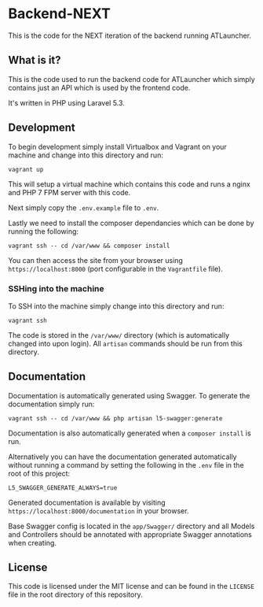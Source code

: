 # Backend-NEXT
This is the code for the NEXT iteration of the backend running ATLauncher.

## What is it?
This is the code used to run the backend code for ATLauncher which simply contains just an API which is used by the frontend code.

It's written in PHP using Laravel 5.3.

## Development
To begin development simply install Virtualbox and Vagrant on your machine and change into this directory and run:

```
vagrant up
```

This will setup a virtual machine which contains this code and runs a nginx and PHP 7 FPM server with this code.

Next simply copy the `.env.example` file to `.env`.

Lastly we need to install the composer dependancies which can be done by running the following:

```
vagrant ssh -- cd /var/www && composer install
```

You can then access the site from your browser using `https://localhost:8000` (port configurable in the `Vagrantfile` file).

### SSHing into the machine
To SSH into the machine simply change into this directory and run:

```
vagrant ssh
```

The code is stored in the `/var/www/` directory (which is automatically changed into upon login). All `artisan` commands should be run from this directory.

## Documentation
Documentation is automatically generated using Swagger. To generate the documentation simply run:

```
vagrant ssh -- cd /var/www && php artisan l5-swagger:generate
```

Documentation is also automatically generated when a `composer install` is run.

Alternatively you can have the documentation generated automatically without running a command by setting the following in the `.env` file in the root of this project:

```
L5_SWAGGER_GENERATE_ALWAYS=true
```

Generated documentation is available by visiting `https://localhost:8000/documentation` in your browser.

Base Swagger config is located in the `app/Swagger/` directory and all Models and Controllers should be annotated with appropriate Swagger annotations when creating.

## License
This code is licensed under the MIT license and can be found in the `LICENSE` file in the root directory of this repository.